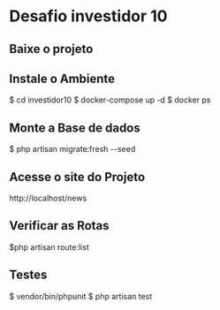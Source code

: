 # Desafio investidor 10

## Baixe o projeto

## Instale o Ambiente
$ cd investidor10
$ docker-compose up -d
$ docker ps


## Monte a Base de dados
$ php artisan migrate:fresh --seed

## Acesse o site do Projeto
http://localhost/news

## Verificar as Rotas
$php artisan route:list 

## Testes
$ vendor/bin/phpunit
$ php artisan test